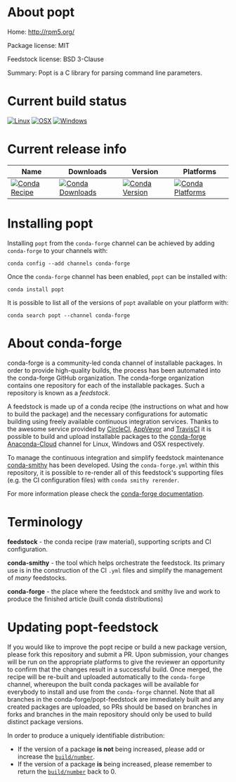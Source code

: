 About popt
==========

Home: http://rpm5.org/

Package license: MIT

Feedstock license: BSD 3-Clause

Summary: Popt is a C library for parsing command line parameters.



Current build status
====================

[![Linux](https://img.shields.io/circleci/project/github/conda-forge/popt-feedstock/master.svg?label=Linux)](https://circleci.com/gh/conda-forge/popt-feedstock)
[![OSX](https://img.shields.io/travis/conda-forge/popt-feedstock/master.svg?label=macOS)](https://travis-ci.org/conda-forge/popt-feedstock)
[![Windows](https://img.shields.io/appveyor/ci/conda-forge/popt-feedstock/master.svg?label=Windows)](https://ci.appveyor.com/project/conda-forge/popt-feedstock/branch/master)

Current release info
====================

| Name | Downloads | Version | Platforms |
| --- | --- | --- | --- |
| [![Conda Recipe](https://img.shields.io/badge/recipe-popt-green.svg)](https://anaconda.org/conda-forge/popt) | [![Conda Downloads](https://img.shields.io/conda/dn/conda-forge/popt.svg)](https://anaconda.org/conda-forge/popt) | [![Conda Version](https://img.shields.io/conda/vn/conda-forge/popt.svg)](https://anaconda.org/conda-forge/popt) | [![Conda Platforms](https://img.shields.io/conda/pn/conda-forge/popt.svg)](https://anaconda.org/conda-forge/popt) |

Installing popt
===============

Installing `popt` from the `conda-forge` channel can be achieved by adding `conda-forge` to your channels with:

```
conda config --add channels conda-forge
```

Once the `conda-forge` channel has been enabled, `popt` can be installed with:

```
conda install popt
```

It is possible to list all of the versions of `popt` available on your platform with:

```
conda search popt --channel conda-forge
```


About conda-forge
=================

conda-forge is a community-led conda channel of installable packages.
In order to provide high-quality builds, the process has been automated into the
conda-forge GitHub organization. The conda-forge organization contains one repository
for each of the installable packages. Such a repository is known as a *feedstock*.

A feedstock is made up of a conda recipe (the instructions on what and how to build
the package) and the necessary configurations for automatic building using freely
available continuous integration services. Thanks to the awesome service provided by
[CircleCI](https://circleci.com/), [AppVeyor](https://www.appveyor.com/)
and [TravisCI](https://travis-ci.org/) it is possible to build and upload installable
packages to the [conda-forge](https://anaconda.org/conda-forge)
[Anaconda-Cloud](https://anaconda.org/) channel for Linux, Windows and OSX respectively.

To manage the continuous integration and simplify feedstock maintenance
[conda-smithy](https://github.com/conda-forge/conda-smithy) has been developed.
Using the ``conda-forge.yml`` within this repository, it is possible to re-render all of
this feedstock's supporting files (e.g. the CI configuration files) with ``conda smithy rerender``.

For more information please check the [conda-forge documentation](https://conda-forge.org/docs/).

Terminology
===========

**feedstock** - the conda recipe (raw material), supporting scripts and CI configuration.

**conda-smithy** - the tool which helps orchestrate the feedstock.
                   Its primary use is in the construction of the CI ``.yml`` files
                   and simplify the management of *many* feedstocks.

**conda-forge** - the place where the feedstock and smithy live and work to
                  produce the finished article (built conda distributions)


Updating popt-feedstock
=======================

If you would like to improve the popt recipe or build a new
package version, please fork this repository and submit a PR. Upon submission,
your changes will be run on the appropriate platforms to give the reviewer an
opportunity to confirm that the changes result in a successful build. Once
merged, the recipe will be re-built and uploaded automatically to the
`conda-forge` channel, whereupon the built conda packages will be available for
everybody to install and use from the `conda-forge` channel.
Note that all branches in the conda-forge/popt-feedstock are
immediately built and any created packages are uploaded, so PRs should be based
on branches in forks and branches in the main repository should only be used to
build distinct package versions.

In order to produce a uniquely identifiable distribution:
 * If the version of a package **is not** being increased, please add or increase
   the [``build/number``](https://conda.io/docs/user-guide/tasks/build-packages/define-metadata.html#build-number-and-string).
 * If the version of a package **is** being increased, please remember to return
   the [``build/number``](https://conda.io/docs/user-guide/tasks/build-packages/define-metadata.html#build-number-and-string)
   back to 0.
